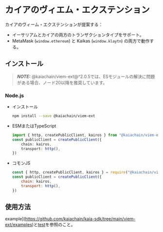 # カイアのヴィエム・エクステンション

カイアのヴィーム・エクステンションが提案する：

- イーサリアムとカイアの両方のトランザクションタイプをサポート。
- MetaMask (`window.ethereum`) と Kaikas (`window.klaytn`) の両方で動作する。

## インストール

> **_NOTE:_**
> @kaiachain/viem-ext@^2.0.5では、ESモジュールの解決に問題がある場合、ノード20以降を推奨しています。

### Node.js

- インストール
  ```sh
  npm install --save @kaiachain/viem-ext
  ```
- ESMまたはTypeScript
  ```ts
  import { http, createPublicClient, kairos } from "@kaiachain/viem-ext";
  const publicClient = createPublicClient({
      chain: kairos,
      transport: http(),
  })
  ```
- コモンJS
  ```js
  const { http, createPublicClient, kairos } = require("@kaiachain/viem-ext");
  const publicClient = createPublicClient({
      chain: kairos,
      transport: http(),
  })
  ```

## 使用方法

example](https://github.com/kaiachain/kaia-sdk/tree/main/viem-ext/examples)と[test](https://github.com/kaiachain/kaia-sdk/tree/main/viem-ext/tests)を参照のこと。